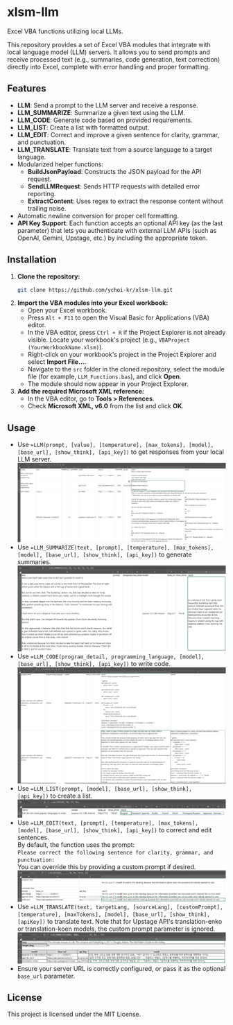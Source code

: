 # xlsm-llm

Excel VBA functions utilizing local LLMs.

This repository provides a set of Excel VBA modules that integrate with local language model (LLM) servers. It allows you to send prompts and receive processed text (e.g., summaries, code generation, text correction) directly into Excel, complete with error handling and proper formatting.

## Features

- **LLM**: Send a prompt to the LLM server and receive a response.
- **LLM_SUMMARIZE**: Summarize a given text using the LLM.
- **LLM_CODE**: Generate code based on provided requirements.
- **LLM_LIST**: Create a list with formatted output.
- **LLM_EDIT**: Correct and improve a given sentence for clarity, grammar, and punctuation.
- **LLM_TRANSLATE**: Translate text from a source language to a target language.
- Modularized helper functions:
  - **BuildJsonPayload**: Constructs the JSON payload for the API request.
  - **SendLLMRequest**: Sends HTTP requests with detailed error reporting.
  - **ExtractContent**: Uses regex to extract the response content without trailing noise.
- Automatic newline conversion for proper cell formatting.
- **API Key Support**: Each function accepts an optional API key (as the last parameter) that lets you authenticate with external LLM APIs (such as OpenAI, Gemini, Upstage, etc.) by including the appropriate token.

## Installation

1. **Clone the repository:**
   ```sh
   git clone https://github.com/ychoi-kr/xlsm-llm.git
   ```
2. **Import the VBA modules into your Excel workbook:**
   - Open your Excel workbook.
   - Press `Alt + F11` to open the Visual Basic for Applications (VBA) editor.
   - In the VBA editor, press `Ctrl + R` if the Project Explorer is not already visible. Locate your workbook's project (e.g., `VBAProject (YourWorkbookName.xlsm)`).
   - Right-click on your workbook's project in the Project Explorer and select **Import File…**.
   - Navigate to the `src` folder in the cloned repository, select the module file (for example, `LLM_Functions.bas`), and click **Open**.
   - The module should now appear in your Project Explorer.
3. **Add the required Microsoft XML reference:**
   - In the VBA editor, go to **Tools > References**.
   - Check **Microsoft XML, v6.0** from the list and click **OK**.

## Usage

- Use `=LLM(prompt, [value], [temperature], [max_tokens], [model], [base_url], [show_think], [api_key])` to get responses from your local LLM server.
    ![](img/usage_LLM.png)
- Use `=LLM_SUMMARIZE(text, [prompt], [temperature], [max_tokens], [model], [base_url], [show_think], [api_key])` to generate summaries.
    ![](img/usage_LLM_SUMMARIZE.png)
- Use `=LLM_CODE(program_detail, programming_language, [model], [base_url], [show_think], [api_key])` to write code.
    ![](img/usage_LLM_CODE.png)
- Use `=LLM_LIST(prompt, [model], [base_url], [show_think], [api_key])` to create a list.
    ![](img/usage_LLM_LIST.png)
- Use `=LLM_EDIT(text, [prompt], [temperature], [max_tokens], [model], [base_url], [show_think], [api_key])` to correct and edit sentences.  
  By default, the function uses the prompt:  
  `Please correct the following sentence for clarity, grammar, and punctuation:`  
  You can override this by providing a custom prompt if desired.  
    ![](img/usage_LLM_EDIT.png)
- Use `=LLM_TRANSLATE(text, targetLang, [sourceLang], [customPrompt], [temperature], [maxTokens], [model], [base_url], [show_think], [apiKey])` to translate text. Note that for Upstage API's translation-enko or translation-koen models, the custom prompt parameter is ignored.
    ![](img/usage_LLM_TRANSLATE.png)
- Ensure your server URL is correctly configured, or pass it as the optional `base_url` parameter.

## License

This project is licensed under the MIT License.

